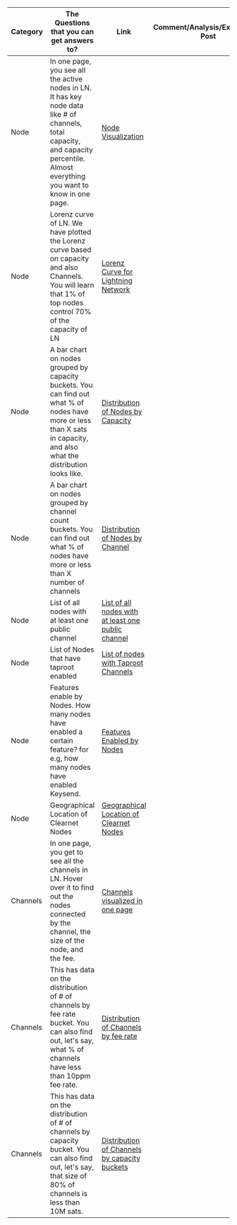 | Category | The Questions that you can get answers to? | Link | Comment/Analysis/Explanatory Post |
|----------|-------------------------------------------|------|------------------------------------|
| Node | In one page, you see all the active nodes in LN. It has key node data like # of channels, total capacity, and capacity percentile. Almost everything you want to know in one page. | [Node Visualization](v0%3A%20for%20feedback/Nodevisualization20240306.html) | |
| Node | Lorenz curve of LN. We have plotted the Lorenz curve based on capacity and also Channels. You will learn that 1% of top nodes control 70% of the capacity of LN | [Lorenz Curve for Lightning Network](v0%3A%20for%20feedback/LorenzCurveLN20240306.html) | |
| Node | A bar chart on nodes grouped by capacity buckets. You can find out what % of nodes have more or less than X sats in capacity, and also what the distribution looks like. | [Distribution of Nodes by Capacity](v0%3A%20for%20feedback/NodeDistributionbyCap20240306.html) | |
| Node | A bar chart on nodes grouped by channel count buckets. You can find out what % of nodes have more or less than X number of channels | [Distribution of Nodes by Channel](v0%3A%20for%20feedback/NodeDistributionbyChnl20240306.html) | |
| Node | List of all nodes with at least one public channel | [List of all nodes with at least one public channel](v0%3A%20for%20feedback/ListofNode20240306.html) | |
| Node | List of Nodes that have taproot enabled | [List of nodes with Taproot Channels](v0%3A%20for%20feedback/ListofNodeswithTaproot20240306.html) | |
| Node | Features enable by Nodes. How many nodes have enabled a certain feature? for e.g, how many nodes have enabled Keysend. | [Features Enabled by Nodes](v0%3A%20for%20feedback/NodesandFeatures20240306.html) | |
| Node | Geographical Location of Clearnet Nodes | [Geographical Location of Clearnet Nodes](v0%3A%20for%20feedback/ClearnetNodes.html) | |
| Channels | In one page, you get to see all the channels in LN. Hover over it to find out the nodes connected by the channel, the size of the node, and the fee. | [Channels visualized in one page](v0%3A%20for%20feedback/1ChartChannelvisualization20240306.html) | |
| Channels | This has data on the distribution of # of channels by fee rate bucket. You can also find out, let's say, what % of channels have less than 10ppm fee rate. | [Distribution of Channels by fee rate](v0%3A%20for%20feedback/ChnlDistfeerate20240306.html) | |
| Channels | This has data on the distribution of # of channels by capacity bucket. You can also find out, let's say, that size of 80% of channels is less than 10M sats. | [Distribution of Channels by capacity buckets](v0%3A%20for%20feedback/ChnlDistcapacity20240306.html) | |
